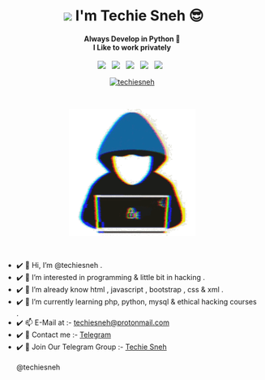 <!-- Copyrights Techie Sneh  -->

<h1 align="center">&nbsp;<a href="http://techiesneh.ueuo.com"><img src="https://raw.githubusercontent.com/techiesneh/techiesneh/main/tenor.gif" width="48px"></a> I'm Techie Sneh 😎</h1>

<h4 align="center">Always Develop in Python 🐍 <br> I Like to work privately</h4>

<p align='center'> 
<a href="https://codepen.io/techiesneh"><img height="25" src="https://img.shields.io/badge/codepen-%23ffffff.svg?&style=for-the-badge&logo=codepen&logoColor=green"></a>&nbsp;&nbsp;
<a href="https://twitter.com/techiesneh"><img height="25" src="https://img.shields.io/badge/twitter-%231DA1F2.svg?&style=for-the-badge&logo=twitter&logoColor=white"></a>&nbsp;&nbsp;
<a href="http://techiesneh.ueuo.com"><img height="25" src="https://img.shields.io/badge/Website-%23354230.svg?&style=for-the-badge&logo=medium&logoColor=white"></a>&nbsp;&nbsp;
<a href="https://instagram.com/techiesneh"><img height="25" src="https://img.shields.io/badge/instagram-%23E4405F.svg?&style=for-the-badge&logo=instagram&logoColor=white"></a>&nbsp;&nbsp;
<a href="https://www.buymeacoffee.com/"><img height="25" src="https://img.shields.io/badge/buymeatea-%23ffffff.svg?&style=for-the-badge&logo=buymeacoffee&logoColor=yellow"></a>&nbsp;&nbsp;
</p>


<p align="center"> <a href="https://github.com/techiesneh/"><img width="170px" height="24" src="https://komarev.com/ghpvc/?username=techiesneh&label=PROFILE%20VISITORS&color=blueviolet&style=flat-square" alt="techiesneh" /></a> </p><br>

<p align="center"><a href="https://t.me/techiesneh"><img src="techiesneh.gif" alt="Hello" /></a></p><br>

- ✔️ 👋 Hi, I’m @techiesneh .
- ✔️ 👀 I’m interested in programming & little bit in hacking .
- ✔️ 🌱 I’m already know html , javascript , bootstrap , css & xml . 
- ✔️ 🌱 I’m currently learning php, python, mysql & ethical hacking courses .
- ✔️ 📫 E-Mail at :- techiesneh@protonmail.com 
- ✔️ 📱 Contact me :- <a href="https://t.me/techiesneh">Telegram</a>
- ✔️ 📩 Join Our Telegram Group :- <a href="https://t.me/techiesneh007">Techie Sneh</a><br><br>   @techiesneh

<!---
techiesneh/techiesneh is a ✨ special ✨ repository because its `README.md` (this file) appears on your GitHub profile.
You can click the Preview link to take a look at your changes.
--->
